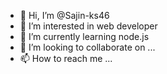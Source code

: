 - 👋 Hi, I’m @Sajin-ks46
- 👀 I’m interested in web developer
- 🌱 I’m currently learning node.js
- 💞️ I’m looking to collaborate on ...
- 📫 How to reach me ...

<!---
Sajin-ks46/Sajin-ks46 is a ✨ special ✨ repository because its `README.md` (this file) appears on your GitHub profile.
You can click the Preview link to take a look at your changes.
--->
